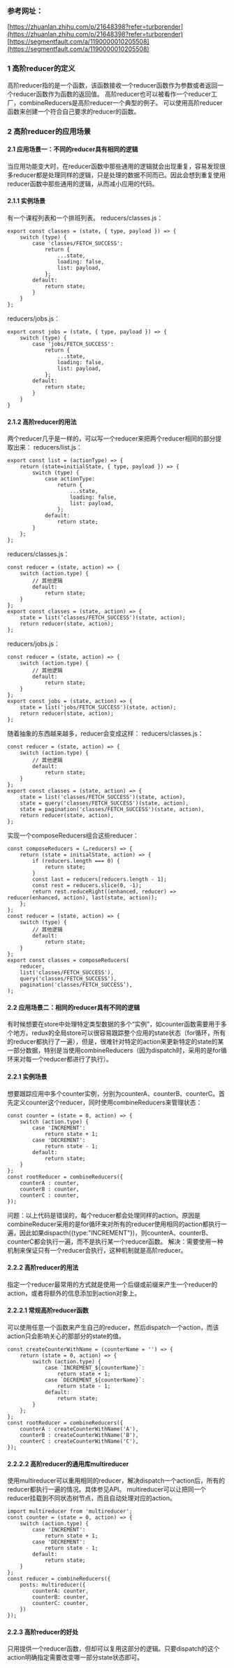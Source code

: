### 参考网址：
[https://zhuanlan.zhihu.com/p/21648398?refer=turborender](https://zhuanlan.zhihu.com/p/21648398?refer=turborender)
[https://segmentfault.com/a/1190000010205508](https://segmentfault.com/a/1190000010205508)

### 1 高阶reducer的定义
高阶reducer指的是一个函数，该函数接收一个reducer函数作为参数或者返回一个reducer函数作为函数的返回值。
高阶reducer也可以被看作一个reducer工厂，combineReducers是高阶reducer一个典型的例子。
可以使用高阶reducer函数来创建一个符合自己要求的reducer的函数。

### 2 高阶reducer的应用场景
#### 2.1 应用场景一：不同的reducer具有相同的逻辑
当应用功能变大时，在reducer函数中那些通用的逻辑就会出现重复，容易发现很多reducer都是处理同样的逻辑，只是处理的数据不同而已。因此会想到重复使用reducer函数中那些通用的逻辑，从而减小应用的代码。
#### 2.1.1 实例场景
有一个课程列表和一个排班列表。
reducers/classes.js：
```
export const classes = (state, { type, payload }) => {
    switch (type) {
        case 'classes/FETCH_SUCCESS':
            return {
                ...state,
                loading: false,
                list: payload,
            };
        default:
            return state;
        }
    }
};
```
reducers/jobs.js：
```
export const jobs = (state, { type, payload }) => {
    switch (type) {
        case ‘jobs/FETCH_SUCCESS':
            return {
                ...state,
                loading: false,
                list: payload,
            };
        default:
            return state;
        }
    }
}
```

#### 2.1.2 高阶reducer的用法
两个reducer几乎是一样的，可以写一个reducer来把两个reducer相同的部分提取出来：
reducers/list.js：
```
export const list = (actionType) => {
    return (state=initialState, { type, payload }) => {
        switch (type) {
            case actionType:
                return {
                    ...state,
                    loading: false,
                    list: payload,
                };
            default:
                return state;
        }
    };
};
```
reducers/classes.js：
```
const reducer = (state, action) => {
    switch (action.type) {
        // 其他逻辑
        default:
            return state;
    }
};
export const classes = (state, action) => {
    state = list(‘classes/FETCH_SUCCESS')(state, action);
    return reducer(state, action);
};
```
reducers/jobs.js：
```
const reducer = (state, action) => {
    switch (action.type) {
        // 其他逻辑
        default:
            return state;
    }
};
export const jobs = (state, action) => {
    state = list('jobs/FETCH_SUCCESS')(state, action);
    return reducer(state, action);
};
```
随着抽象的东西越来越多，reducer会变成这样：
reducers/classes.js：
```
const reducer = (state, action) => {
    switch (action.type) {
        // 其他逻辑
        default:
            return state;
    }
};
export const classes = (state, action) => {
    state = list('classes/FETCH_SUCCESS')(state, action),
    state = query('classes/FETCH_SUCCESS')(state, action),
    state = pagination('classes/FETCH_SUCCESS')(state, action),
    return reducer(state, action),
};
```
实现一个composeReducers组合这些reducer：
```
const composeReducers = (…reducers) => {
    return (state = initialState, action) => {
        if (reducers.length === 0) {
            return state;
        }
        const last = reducers[reducers.length - 1];
        const rest = reducers.slice(0, -1);
        return rest.reduceRight((enhanced, reducer) => reducer(enhanced, action), last(state, action));
    };
};
const reducer = (state, action) => {
    switch (type) {
        // 其他逻辑
        default:
            return state;
    }
};
export const classes = composeReducers(
    reducer,
    list('classes/FETCH_SUCCESS'),
    query('classes/FETCH_SUCCESS'),
    pagination('classes/FETCH_SUCCESS’),
);
```

#### 2.2 应用场景二：相同的reducer具有不同的逻辑
有时候想要在store中处理特定类型数据的多个“实例”，如counter函数需要用于多个地方。redux的全局store可以很容易跟踪整个应用的state状态（for循环，所有的reducer都执行了一遍），但是，很难针对特定的action来更新特定的state的某一部分数据，特别是当使用combineReducers（因为dispatch时，采用的是for循环来对每一个reducer都进行了执行）。
#### 2.2.1 实例场景
想要跟踪应用中多个counter实例，分别为counterA、counterB、counterC。首先定义counter这个reducer，同时使用combineReducers来管理状态：
```
const counter = (state = 0, action) => {
    switch (action.type) {
        case 'INCREMENT':
            return state + 1;
        case 'DECREMENT':
            return state - 1;
        default:
            return state;
    }
};
const rootReducer = combineReducers({
    counterA : counter,
    counterB : counter,
    counterC : counter,
});
```
问题：以上代码是错误的，每个reducer都会处理同样的action。原因是combineReducer采用的是for循环来对所有的reducer使用相同的action都执行一遍，因此如果dispacth({type:"INCREMENT"})，则counterA、counterB、counterC都会执行一遍，而不是执行某一个reducer函数。
解决：需要使用一种机制来保证只有一个reducer会执行，这种机制就是高阶reducer。

#### 2.2.2 高阶reducer的用法
指定一个reducer最常用的方式就是使用一个后缀或前缀来产生一个reducer的action，或者将额外的信息添加到action对象上。
#### 2.2.2.1 常规高阶reducer函数
可以使用任意一个函数来产生自己的reducer，然后dispatch一个action，而该action只会影响关心的那部分的state的值。
```
const createCounterWithName = (counterName = '') => {
    return (state = 0, action) => {
        switch (action.type) {
            case `INCREMENT_${counterName}`:
                return state + 1;
            case `DECREMENT_${counterName}`:
                return state - 1;
            default:
                return state;
        }
    };
};
const rootReducer = combineReducers({
    counterA : createCounterWithName('A'),
    counterB : createCounterWithName('B'),
    counterC : createCounterWithName('C'),
});
```
#### 2.2.2.2 高阶reducer的通用库multireducer
使用multireducer可以重用相同的reducer，解决dispatch一个action后，所有的reducer都执行一遍的情况。具体参见API。
multireducer可以让把同一个reducer挂载到不同状态树节点，而且自动处理对应的action。
```
import multireducer from 'multireducer';
const counter = (state = 0, action) => {
    switch (action.type) {
        case 'INCREMENT':
            return state + 1;
        case 'DECREMENT':
            return state - 1;
        default:
            return state;
    }
};
const reducer = combineReducers({
    posts: multireducer({
        counterA: counter,
        counterB: counter,
        counterC: counter,
    })
});
```

#### 2.2.3 高阶reducer的好处
只用提供一个reducer函数，但却可以复用这部分的逻辑。只要dispatch的这个action明确指定需要改变哪一部分state状态即可。
